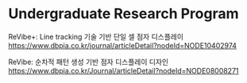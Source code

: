 # Undergraduate Research Program

ReVibe+: Line tracking 기술 기반 단일 셀 점자 디스플레이 <br>
https://www.dbpia.co.kr/journal/articleDetail?nodeId=NODE10402974

   
ReVibe: 순차적 패턴 생성 기반 점자 디스플레이 디자인 <br>
https://www.dbpia.co.kr/Journal/articleDetail?nodeId=NODE08008271



